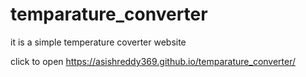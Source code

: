 # temparature_converter
it is a simple temperature  coverter website

click to open https://asishreddy369.github.io/temparature_converter/
